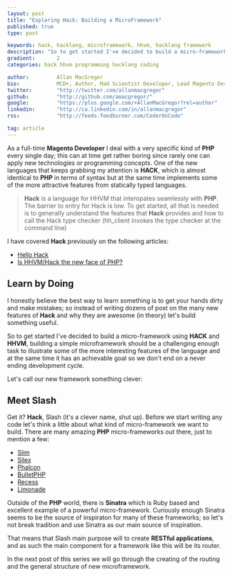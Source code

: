 ```yaml
---
layout: post
title: "Exploring Hack: Building a MicroFramework"
published: true
type: post

keywords: hack, hacklang, microframework, hhvm, hacklang framework
description: "So to get started I've decided to build a micro-framework using HACK and HHVM, building a simple microframework should be a challenging enough task to illustrate some of the more interesting features of the language and at the same time it has an achievable goal so we don't end on a never ending development cycle."
gradient: 		2
categories: hack hhvm programming hacklang coding

author: 		Allan MacGregor
bio: 			MCD+, Author, Mad Scientist Developer, Lead Magento Developer @demacmedia.
twitter: 		"http://twitter.com/allanmacgregor"
github: 		"http://github.com/amacgregor/"
google: 		"https://plus.google.com/+AllanMacGregor?rel=author"
linkedin: 		"http://ca.linkedin.com/in/allanmacgregor"
rss: 			"http://feeds.feedburner.com/CoderOnCode"

tag: article
---
```


As a full-time **Magento Developer** I deal with a very specific kind of **PHP** every single day; this can at time get rather boring since rarely one can apply
new technologies or programming concepts. One of the new languages that keeps grabbing my attention is **HACK**, which is almost identical to **PHP** in
terms of syntax but at the same time implements some of the more attractive features from statically typed languages.



> **Hack** is a language for HHVM that interopates seamlessly with **PHP**. The barrier to entry for Hack is low. To get started, all that is needed is to
> generally understand the features that **Hack** provides and how to call the Hack type checker (hh_client invokes the type checker at the command line)

I have covered **Hack** previously on the following articles:

- [Hello Hack](http://www.coderoncode.com/2014/03/23/hello-hack.html)
- [Is HHVM/Hack the new face of PHP?](http://www.coderoncode.com/2014/04/08/hhvm-hack-new-php.html)

## Learn by Doing

I honestly believe the best way to learn something is to get your hands dirty and make mistakes; so instead of writing dozens of post on
the many new features of **Hack** and why they are awesome (in theory) let's build something useful.

So to get started I've decided to build a micro-framework using **HACK** and **HHVM**, building a simple microframework should be a challenging enough task
to illustrate some of the more interesting features of the language and at the same time it has an achievable goal so we don't end on a never ending
development cycle.

Let's call our new framework something clever:

## Meet Slash

Get it? **Hack**, Slash (it's a clever name, shut up). Before we start writing any code let's think a little about what kind of micro-framework we want
to build. There are many amazing **PHP** micro-frameworks out there, just to mention a few:

- [Slim](http://www.slimframework.com/)
- [Silex](http://silex.sensiolabs.org/)
- [Phalcon](http://phalconphp.com/)
- [BulletPHP](http://bulletphp.com/)
- [Recess](http://www.recessframework.org/)
- [Limonade](http://limonade-php.github.io/)

Outside of the **PHP** world, there is **Sinatra** which is Ruby based and excellent example of a powerful micro-framework. Curiously enough Sinatra seems to
be the source of inspiraton for many of these frameworks; so let's not break tradition and use Sinatra as our main source of inspiration.

That means that Slash main purpose will to create **RESTful applications**, and as such the main component for a framework like this will be its router.

In the next post of this series we will go through the creating of the routing and the general structure of new microframework.
